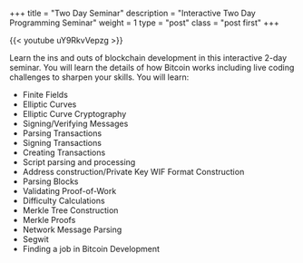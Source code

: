 +++
title = "Two Day Seminar"
description = "Interactive Two Day Programming Seminar"
weight = 1
type = "post"
class = "post first"
+++

{{< youtube uY9RkvVepzg >}}

Learn the ins and outs of blockchain development in this interactive 2-day seminar. You will learn the details of how Bitcoin works including live coding challenges to sharpen your skills. You will learn:

  * Finite Fields
  * Elliptic Curves
  * Elliptic Curve Cryptography
  * Signing/Verifying Messages
  * Parsing Transactions
  * Signing Transactions
  * Creating Transactions
  * Script parsing and processing
  * Address construction/Private Key WIF Format Construction
  * Parsing Blocks
  * Validating Proof-of-Work
  * Difficulty Calculations
  * Merkle Tree Construction
  * Merkle Proofs
  * Network Message Parsing
  * Segwit
  * Finding a job in Bitcoin Development


